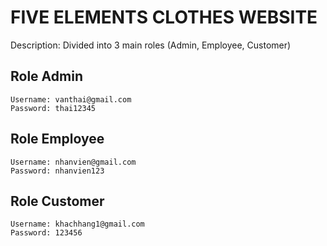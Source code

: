 # FIVE ELEMENTS CLOTHES WEBSITE

Description: Divided into 3 main roles (Admin, Employee, Customer)

## Role Admin
```
Username: vanthai@gmail.com
Password: thai12345
```

## Role Employee
```
Username: nhanvien@gmail.com
Password: nhanvien123
```

## Role Customer
```
Username: khachhang1@gmail.com
Password: 123456
```
